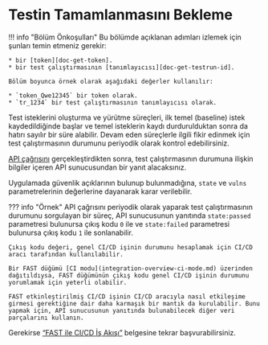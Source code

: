 [doc-get-token]:                    prerequisites.md#anchor-token
[doc-get-testrun-id]:               node-deployment.md#obtaining-a-test-run
[doc-get-testrun-status]:       ../operations/check-testrun-status.md

[doc-get-testrun-status]:   ../operations/check-testrun-status.md

[doc-integration-overview]:         integration-overview.md

#   Testin Tamamlanmasını Bekleme

!!! info "Bölüm Önkoşulları"
    Bu bölümde açıklanan adımları izlemek için şunları temin etmeniz gerekir:
    
    * bir [token][doc-get-token].
    * bir test çalıştırmasının [tanımlayıcısı][doc-get-testrun-id].
    
    Bölüm boyunca örnek olarak aşağıdaki değerler kullanılır:
        
    * `token_Qwe12345` bir token olarak.
    * `tr_1234` bir test çalıştırmasının tanımlayıcısı olarak.

Test isteklerini oluşturma ve yürütme süreçleri, ilk temel (baseline) istek kaydedildiğinde başlar ve temel isteklerin kaydı durdurulduktan sonra da hatırı sayılır bir süre alabilir. Devam eden süreçlerle ilgili fikir edinmek için test çalıştırmasının durumunu periyodik olarak kontrol edebilirsiniz.

[API çağrısını][doc-get-testrun-status] gerçekleştirdikten sonra, test çalıştırmasının durumuna ilişkin bilgiler içeren API sunucusundan bir yanıt alacaksınız.

Uygulamada güvenlik açıklarının bulunup bulunmadığına, `state` ve `vulns` parametrelerinin değerlerine dayanarak karar verilebilir.

??? info "Örnek"
    API çağrısını periyodik olarak yaparak test çalıştırmasının durumunu sorgulayan bir süreç, API sunucusunun yanıtında `state:passed` parametresi bulunursa çıkış kodu `0` ile ve `state:failed` parametresi bulunursa çıkış kodu `1` ile sonlanabilir.

    Çıkış kodu değeri, genel CI/CD işinin durumunu hesaplamak için CI/CD aracı tarafından kullanılabilir. 

    Bir FAST düğümü [CI modu](integration-overview-ci-mode.md) üzerinden dağıtıldıysa, FAST düğümünün çıkış kodu genel CI/CD işinin durumunu yorumlamak için yeterli olabilir. 

    FAST etkinleştirilmiş CI/CD işinin CI/CD aracıyla nasıl etkileşime girmesi gerektiğine dair daha karmaşık bir mantık da kurulabilir. Bunu yapmak için, API sunucusunun yanıtında bulunabilecek diğer veri parçalarını kullanın.

 Gerekirse [“FAST ile CI/CD İş Akışı”][doc-integration-overview] belgesine tekrar başvurabilirsiniz.